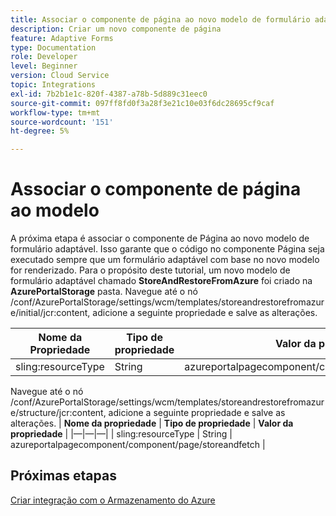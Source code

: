 ```yaml
---
title: Associar o componente de página ao novo modelo de formulário adaptável
description: Criar um novo componente de página
feature: Adaptive Forms
type: Documentation
role: Developer
level: Beginner
version: Cloud Service
topic: Integrations
exl-id: 7b2b1e1c-820f-4387-a78b-5d889c31eec0
source-git-commit: 097ff8fd0f3a28f3e21c10e03f6dc28695cf9caf
workflow-type: tm+mt
source-wordcount: '151'
ht-degree: 5%

---
```


# Associar o componente de página ao modelo

A próxima etapa é associar o componente de Página ao novo modelo de formulário adaptável. Isso garante que o código no componente Página seja executado sempre que um formulário adaptável com base no novo modelo for renderizado. Para o propósito deste tutorial, um novo modelo de formulário adaptável chamado **StoreAndRestoreFromAzure** foi criado na **AzurePortalStorage** pasta.
Navegue até o nó /conf/AzurePortalStorage/settings/wcm/templates/storeandrestorefromazure/initial/jcr:content, adicione a seguinte propriedade e salve as alterações.

| **Nome da Propriedade** | **Tipo de propriedade** | **Valor da propriedade** |
|--------------------|-------------------|-------------------------------------------------------|
| sling:resourceType | String | azureportalpagecomponent/component/page/storeandfetch |

Navegue até o nó /conf/AzurePortalStorage/settings/wcm/templates/storeandrestorefromazure/structure/jcr:content, adicione a seguinte propriedade e salve as alterações.
| **Nome da propriedade**  | **Tipo de propriedade** | **Valor da propriedade**                                    | |—|—|—| | sling:resourceType | String | azureportalpagecomponent/component/page/storeandfetch |


## Próximas etapas

[Criar integração com o Armazenamento do Azure](./create-fdm.md)
